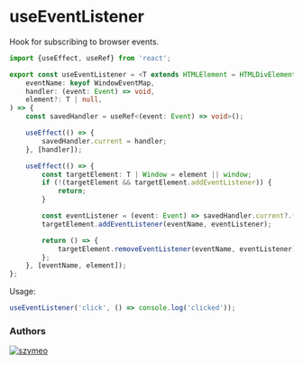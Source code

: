 # useEventListener

Hook for subscribing to browser events.

```typescript tsx
import {useEffect, useRef} from 'react';

export const useEventListener = <T extends HTMLElement = HTMLDivElement>(
    eventName: keyof WindowEventMap,
    handler: (event: Event) => void,
    element?: T | null,
) => {
    const savedHandler = useRef<(event: Event) => void>();

    useEffect(() => {
        savedHandler.current = handler;
    }, [handler]);

    useEffect(() => {
        const targetElement: T | Window = element || window;
        if (!(targetElement && targetElement.addEventListener)) {
            return;
        }

        const eventListener = (event: Event) => savedHandler.current?.(event);
        targetElement.addEventListener(eventName, eventListener);

        return () => {
            targetElement.removeEventListener(eventName, eventListener);
        };
    }, [eventName, element]);
};
```

Usage:

```typescript tsx
useEventListener('click', () => console.log('clicked'));
```

### Authors

[![szymeo](https://avatars.githubusercontent.com/u/11583029?v=4&s=40)](https://github.com/szymeo)